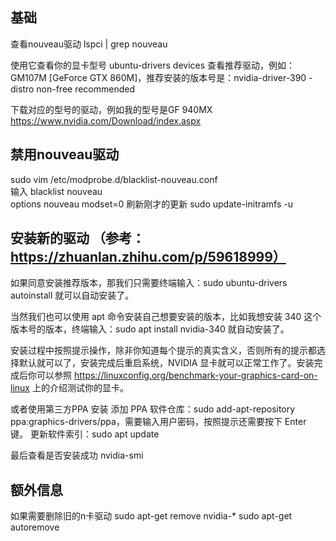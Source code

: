 ## 基础

查看nouveau驱动
lspci | grep nouveau

使用它查看你的显卡型号
ubuntu-drivers devices
查看推荐驱动，例如：
GM107M [GeForce GTX 860M]，推荐安装的版本号是：nvidia-driver-390 - distro non-free recommended

下载对应的型号的驱动，例如我的型号是GF 940MX
https://www.nvidia.com/Download/index.aspx

## 禁用nouveau驱动
sudo vim /etc/modprobe.d/blacklist-nouveau.conf  
输入
blacklist nouveau  
options nouveau modset=0
刷新刚才的更新
sudo update-initramfs -u  



## 安装新的驱动 （参考：https://zhuanlan.zhihu.com/p/59618999）


如果同意安装推荐版本，那我们只需要终端输入：sudo ubuntu-drivers autoinstall 就可以自动安装了。

当然我们也可以使用 apt 命令安装自己想要安装的版本，比如我想安装 340 这个版本号的版本，终端输入：sudo apt install nvidia-340 就自动安装了。

安装过程中按照提示操作，除非你知道每个提示的真实含义，否则所有的提示都选择默认就可以了，安装完成后重启系统，NVIDIA 显卡就可以正常工作了。安装完成后你可以参照 https://linuxconfig.org/benchmark-your-graphics-card-on-linux 上的介绍测试你的显卡。


或者使用第三方PPA 安装
添加 PPA 软件仓库：sudo add-apt-repository ppa:graphics-drivers/ppa，需要输入用户密码，按照提示还需要按下 Enter 键。
更新软件索引：sudo apt update

最后查看是否安装成功
nvidia-smi

## 额外信息
如果需要删除旧的n卡驱动
sudo apt-get remove nvidia-* sudo apt-get autoremove 

